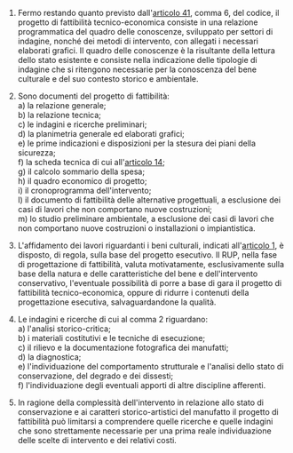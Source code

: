 1. Fermo restando quanto previsto dall'[articolo 41](/index.html?article=articolo-41&version=1), comma 6, del codice, il progetto di fattibilità tecnico-economica consiste in una relazione programmatica del quadro delle conoscenze, sviluppato per settori di indagine, nonché dei metodi di intervento, con allegati i necessari elaborati grafici. Il quadro delle conoscenze è la risultante della lettura dello stato esistente e consiste nella indicazione delle tipologie di indagine che si ritengono necessarie per la conoscenza del bene culturale e del suo contesto storico e ambientale.

2. Sono documenti del progetto di fattibilità:<br>a) la relazione generale;<br>b) la relazione tecnica;<br>c) le indagini e ricerche preliminari;<br>d) la planimetria generale ed elaborati grafici;<br>e) le prime indicazioni e disposizioni per la stesura dei piani della sicurezza;<br>f) la scheda tecnica di cui all'[articolo 14](/index.html?article=allegato-2.18-articolo-14&version=1);<br>g) il calcolo sommario della spesa;<br>h) il quadro economico di progetto;<br>i) il cronoprogramma dell'intervento;<br>l) il documento di fattibilità delle alternative progettuali, a esclusione dei casi di lavori che non comportano nuove costruzioni;<br>m) lo studio preliminare ambientale, a esclusione dei casi di lavori che non comportano nuove costruzioni o installazioni o impiantistica.

3. L'affidamento dei lavori riguardanti i beni culturali, indicati all'[articolo 1](/index.html?article=allegato-2.18-articolo-1&version=1), è disposto, di regola, sulla base del progetto esecutivo. Il RUP, nella fase di progettazione di fattibilità, valuta motivatamente, esclusivamente sulla base della natura e delle caratteristiche del bene e dell'intervento conservativo, l'eventuale possibilità di porre a base di gara il progetto di fattibilità tecnico-economica, oppure di ridurre i contenuti della progettazione esecutiva, salvaguardandone la qualità.

4. Le indagini e ricerche di cui al comma 2 riguardano:<br>a) l'analisi storico-critica;<br>b) i materiali costitutivi e le tecniche di esecuzione;<br>c) il rilievo e la documentazione fotografica dei manufatti;<br>d) la diagnostica;<br>e) l'individuazione del comportamento strutturale e l'analisi dello stato di conservazione, del degrado e dei dissesti;<br>f) l'individuazione degli eventuali apporti di altre discipline afferenti.

5. In ragione della complessità dell'intervento in relazione allo stato di conservazione e ai caratteri storico-artistici del manufatto il progetto di fattibilità può limitarsi a comprendere quelle ricerche e quelle indagini che sono strettamente necessarie per una prima reale individuazione delle scelte di intervento e dei relativi costi.